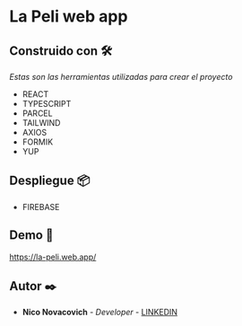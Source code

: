 # La Peli web app

## Construido con 🛠️

_Estas son las herramientas utilizadas para crear el proyecto_

* REACT
* TYPESCRIPT
* PARCEL
* TAILWIND
* AXIOS
* FORMIK
* YUP

## Despliegue 📦

* FIREBASE

## Demo 🚀 
https://la-peli.web.app/

## Autor ✒️

* **Nico Novacovich** - *Developer* - [LINKEDIN](https://www.linkedin.com/in/nicolas-novacovich-002211173/)
